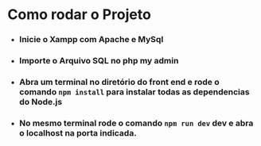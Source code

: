 # Como rodar o Projeto
- ### Inicie o Xampp com Apache e MySql
- ### Importe o Arquivo SQL no php my admin 
- ### Abra um terminal no diretório do front end e rode o comando `npm install` para instalar todas as dependencias do Node.js
- ### No mesmo terminal rode o comando `npm run dev` dev e abra o localhost na porta indicada.
